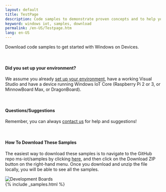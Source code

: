 ```yaml
---
layout: default
title: TestPage
description: Code samples to demonstrate proven concepts and to help you start coding.
keyword: windows iot, samples, download
permalink: /en-US/Testpage.htm
lang: en-US
---
```

<div class="row section-heading">
  <div class="col-md-12">    
    <p>Download code samples to get started with Windows on Devices.</p>
    <br/>
    <h4>Did you set up your environment?</h4>
    <p>We assume you already <a href="{{site.baseurl}}/{{page.lang}}/GetStarted.htm">set up your environment</a>, have a working Visual Studio and have a device running Windows IoT Core (Raspberry Pi 2 or 3, or MinnowBoard Max, or DragonBoard).</p>
    <br/>
    <h4>Questions/Suggestions</h4>
    <p>Remember, you can always <a href="{{site.baseurl}}/{{page.lang}}/Community.htm#contact">contact us</a> for help and suggestions!</p>
    <br/>
    <h4>How To Download These Samples</h4>
    <p>The easiest way to download these samples is to navigate to the GitHub repo ms-iot/samples by clicking <a href="https://github.com/ms-iot/samples">here</a>, and then click on the Download ZIP button on the right-hand menu.  Once you download and unzip the file locally, you will be able to see all the samples.</p>
  </div>
  <div class="col-md-12">
    <img src="{{site.baseurl}}/Resources/images/DevelopmentBoards.PNG" alt="Development Boards" class="img-responsive">
  </div>
</div>

<div class="section">
  {% include _samples.html %}
</div>
